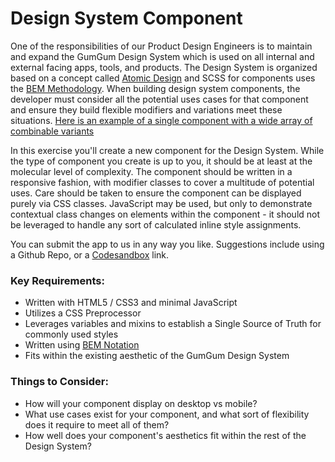 # Design System Component

One of the responsibilities of our Product Design Engineers is to maintain and expand the GumGum Design System which is used on all internal and external facing apps, tools, and products. The Design System is organized based on a concept called [Atomic Design](http://bradfrost.com/blog/post/atomic-web-design/) and SCSS for components uses the [BEM Methodology](http://getbem.com/introduction/). When building design system components, the developer must consider all the potential uses cases for that component and ensure they build flexible modifiers and variations meet these situations. [Here is an example of a single component with a wide array of combinable variants](http://ds.gumgum.com/stable/#gds-slab-nav) 

In this exercise you'll create a new component for the Design System. While the type of component you create is up to you, it should be at least at the molecular level of complexity. The component should be written in a responsive fashion, with modifier classes to cover a multitude of potential uses. Care should be taken to ensure the component can be displayed purely via CSS classes. JavaScript may be used, but only to demonstrate contextual class changes on elements within the component - it should not be leveraged to handle any sort of calculated inline style assignments.  

You can submit the app to us in any way you like. Suggestions include using a Github Repo, or a [Codesandbox](https://codesandbox.io) link.

### Key Requirements:
 - Written with HTML5 / CSS3 and minimal JavaScript
 - Utilizes a CSS Preprocessor
 - Leverages variables and mixins to establish a Single Source of Truth for commonly used styles
 - Written using [BEM Notation](http://getbem.com/introduction/)
 - Fits within the existing aesthetic of the GumGum Design System

### Things to Consider:
 - How will your component display on desktop vs mobile?
 - What use cases exist for your component, and what sort of flexibility does it require to meet all of them?
 - How well does your component's aesthetics fit within the rest of the Design System?




